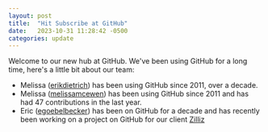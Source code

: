 ```yaml
---
layout: post
title:  "Hit Subscribe at GitHub"
date:   2023-10-31 11:28:42 -0500
categories: update
---
```

Welcome to our new hub at GitHub. We've been using GitHub for a long time, here's a little bit about our team:

- Melissa ([erikdietrich](https://github.com/erikdietrich)) has been using GitHub since 2011, over a decade.
- Melissa ([melissamcewen](https://github.com/melissamcewen)) has been using GitHub since 2011 and has had 47 contributions in the last year.
- Eric ([egoebelbecker](https://github.com/egoebelbecker)) has been on GitHub for a decade and has recently been working on a project on GitHub for our client [Zilliz](https://zilliz.com/)

